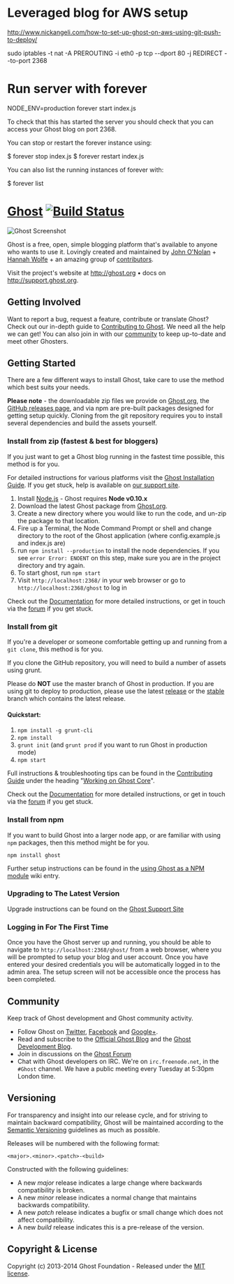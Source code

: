# Leveraged blog for AWS setup
http://www.nickangeli.com/how-to-set-up-ghost-on-aws-using-git-push-to-deploy/

sudo iptables -t nat -A PREROUTING -i eth0 -p tcp --dport 80 -j REDIRECT --to-port 2368

# Run server with forever

NODE_ENV=production forever start index.js

To check that this has started the server you should check that you can access your Ghost blog on port 2368.

You can stop or restart the forever instance using:

$ forever stop index.js
$ forever restart index.js

You can also list the running instances of forever with:

$ forever list

# [Ghost](https://github.com/TryGhost/Ghost) [![Build Status](https://travis-ci.org/TryGhost/Ghost.svg?branch=master)](https://travis-ci.org/TryGhost/Ghost)

![Ghost Screenshot](https://cloud.githubusercontent.com/assets/120485/4828504/9e832764-5f80-11e4-8ac1-0332bcc67a35.png)

Ghost is a free, open, simple blogging platform that's available to anyone who wants to use it. Lovingly created and maintained by [John O'Nolan](http://twitter.com/JohnONolan) + [Hannah Wolfe](http://twitter.com/ErisDS) + an amazing group of [contributors](https://github.com/TryGhost/Ghost/contributors).

Visit the project's website at <http://ghost.org> &bull; docs on <http://support.ghost.org>.

## Getting Involved

Want to report a bug, request a feature, contribute or translate Ghost? Check out our in-depth guide to [Contributing to Ghost](https://github.com/TryGhost/Ghost/blob/master/CONTRIBUTING.md). We need all the help we can get! You can also join in with our [community](https://github.com/TryGhost/Ghost#community) to keep up-to-date and meet other Ghosters.

## Getting Started

There are a few different ways to install Ghost, take care to use the method which best suits your needs.

**Please note** - the downloadable zip files we provide on [Ghost.org](http://ghost.org/download), the [GitHub releases page](https://github.com/TryGhost/Ghost/releases), and via npm are pre-built packages designed for getting setup quickly. Cloning from the git repository requires you to install several dependencies and build the assets yourself. 

### Install from zip (fastest & best for bloggers)

If you just want to get a Ghost blog running in the fastest time possible, this method is for you.

For detailed instructions for various platforms visit the [Ghost Installation Guide](http://support.ghost.org/installation/). If you get stuck, help is available on [our support site](http://support.ghost.org/).

1. Install [Node.js](http://nodejs.org) - Ghost requires **Node v0.10.x**
1. Download the latest Ghost package from [Ghost.org](http://ghost.org/download). 
1. Create a new directory where you would like to run the code, and un-zip the package to that location.
1. Fire up a Terminal, the Node Command Prompt or shell and change directory to the root of the Ghost application (where config.example.js and index.js are)
1. run `npm install --production` to install the node dependencies. If you see `error Error: ENOENT` on this step, make sure you are in the project directory and try again.
1. To start ghost, run `npm start`
1. Visit `http://localhost:2368/` in your web browser or go to `http://localhost:2368/ghost` to log in

Check out the [Documentation](http://support.ghost.org/) for more detailed instructions, or get in touch via the [forum](http://ghost.org/forum) if you get stuck.



### Install from git

If you're a developer or someone comfortable getting up and running from a `git clone`, this method is for you.

If you clone the GitHub repository, you will need to build a number of assets using grunt.

Please do **NOT** use the master branch of Ghost in production. If you are using git to deploy to production, please use the latest [release](https://github.com/TryGhost/Ghost/releases) or the [stable](https://github.com/TryGhost/Ghost/tree/stable) branch which contains the latest release.

#### Quickstart:

1. `npm install -g grunt-cli`
1. `npm install`
1. `grunt init` (and `grunt prod` if you want to run Ghost in production mode)
1. `npm start`

Full instructions & troubleshooting tips can be found in the [Contributing Guide](https://github.com/TryGhost/Ghost/blob/master/CONTRIBUTING.md) under the heading "[Working on Ghost Core](https://github.com/TryGhost/Ghost/blob/master/CONTRIBUTING.md#working-on-ghost-core)".

Check out the [Documentation](http://support.ghost.org/) for more detailed instructions, or get in touch via the [forum](http://ghost.org/forum) if you get stuck.

### Install from npm

If you want to build Ghost into a larger node app, or are familiar with using `npm` packages, then this method might be for you.

`npm install ghost`

Further setup instructions can be found in the [using Ghost as a NPM module](https://github.com/TryGhost/Ghost/wiki/Using-Ghost-as-an-NPM-module) wiki entry.


### Upgrading to The Latest Version

Upgrade instructions can be found on the [Ghost Support Site](http://support.ghost.org/how-to-upgrade/)

### Logging in For The First Time

Once you have the Ghost server up and running, you should be able to navigate to `http://localhost:2368/ghost/` from a web browser, where you will be prompted to setup your blog and user account. Once you have entered your desired credentials you will be automatically logged in to the admin area. The setup screen will not be accessible once the process has been completed.


## Community

Keep track of Ghost development and Ghost community activity.

* Follow Ghost on [Twitter](http://twitter.com/TryGhost), [Facebook](https://www.facebook.com/ghost) and [Google+](https://plus.google.com/114465948129362706086).
* Read and subscribe to the [Official Ghost Blog](http://blog.ghost.org) and the [Ghost Development Blog](http://dev.ghost.org).
* Join in discussions on the [Ghost Forum](http://ghost.org/forum/)
* Chat with Ghost developers on IRC. We're on `irc.freenode.net`, in the `#Ghost` channel. We have a public meeting every Tuesday at 5:30pm London time.


## Versioning

For transparency and insight into our release cycle, and for striving to maintain backward compatibility, Ghost will be maintained according to the [Semantic Versioning](http://semver.org/) guidelines as much as possible.

Releases will be numbered with the following format:

`<major>.<minor>.<patch>-<build>`

Constructed with the following guidelines:

* A new *major* release indicates a large change where backwards compatibility is broken.
* A new *minor* release indicates a normal change that maintains backwards compatibility.
* A new *patch* release indicates a bugfix or small change which does not affect compatibility.
* A new *build* release indicates this is a pre-release of the version.


## Copyright & License

Copyright (c) 2013-2014 Ghost Foundation - Released under the [MIT license](LICENSE).
